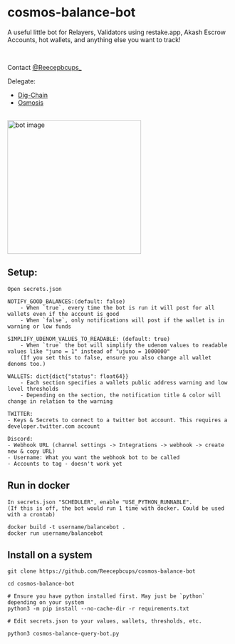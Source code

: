# cosmos-balance-bot
A useful little bot for Relayers, Validators using restake.app, Akash Escrow Accounts, hot wallets, and anything else you want to track!

</br>

Contact 
[@Reecepbcups_](https://twitter.com/Reecepbcups_)

Delegate:
</br>

- [Dig-Chain](https://ping.pub/dig/staking/digvaloper1ms3k4d9j7rzpzmq3d4jg4j4kffldfnq66wxdpj)
- [Osmosis](https://ping.pub/osmosis/staking/osmovaloper18yaulrk9czghegrnykfe4fthl69m488qsrrfdr)

</br>
<img src="https://user-images.githubusercontent.com/31943163/164914003-4df196f6-99a0-44ba-9537-d3901aabfb7f.png" alt="bot image" width="300"/>

## Setup:
```
Open secrets.json

NOTIFY_GOOD_BALANCES:(default: false)
    - When `true`, every time the bot is run it will post for all wallets even if the account is good
    - When `false`, only notifications will post if the wallet is in warning or low funds

SIMPLIFY_UDENOM_VALUES_TO_READABLE: (default: true)
    - When `true` the bot will simplify the udenom values to readable values like "juno = 1" instead of "ujuno = 1000000"
    (If you set this to false, ensure you also change all wallet denoms too.)

WALLETS: dict{dict{"status": float64}}
    - Each section specifies a wallets public address warning and low level thresholds
    - Depending on the section, the notification title & color will change in relation to the warning

TWITTER:
- Keys & Secrets to connect to a twitter bot account. This requires a developer.twitter.com account

Discord:
- Webhook URL (channel settings -> Integrations -> webhook -> create new & copy URL)
- Username: What you want the webhook bot to be called
- Accounts to tag - doesn't work yet
```

## Run in docker
```
In secrets.json "SCHEDULER", enable "USE_PYTHON_RUNNABLE".
(If this is off, the bot would run 1 time with docker. Could be used with a crontab)

docker build -t username/balancebot .
docker run username/balancebot
```

## Install on a system
```
git clone https://github.com/Reecepbcups/cosmos-balance-bot

cd cosmos-balance-bot

# Ensure you have python installed first. May just be `python` depending on your system
python3 -m pip install --no-cache-dir -r requirements.txt

# Edit secrets.json to your values, wallets, thresholds, etc.

python3 cosmos-balance-query-bot.py
